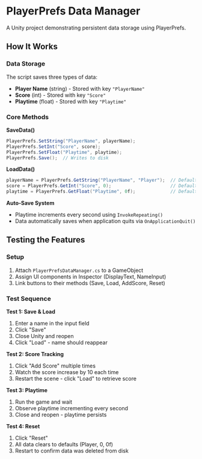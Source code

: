 # PlayerPrefs Data Manager

A Unity project demonstrating persistent data storage using PlayerPrefs.

## How It Works

### Data Storage
The script saves three types of data:
- **Player Name** (string) - Stored with key `"PlayerName"`
- **Score** (int) - Stored with key `"Score"`
- **Playtime** (float) - Stored with key `"Playtime"`

### Core Methods

**SaveData()**
```csharp
PlayerPrefs.SetString("PlayerName", playerName);
PlayerPrefs.SetInt("Score", score);
PlayerPrefs.SetFloat("Playtime", playtime);
PlayerPrefs.Save();  // Writes to disk
```

**LoadData()**
```csharp
playerName = PlayerPrefs.GetString("PlayerName", "Player");  // Default: "Player"
score = PlayerPrefs.GetInt("Score", 0);                      // Default: 0
playtime = PlayerPrefs.GetFloat("Playtime", 0f);             // Default: 0f
```

**Auto-Save System**
- Playtime increments every second using `InvokeRepeating()`
- Data automatically saves when application quits via `OnApplicationQuit()`

## Testing the Features

### Setup
1. Attach `PlayerPrefsDataManager.cs` to a GameObject
2. Assign UI components in Inspector (DisplayText, NameInput)
3. Link buttons to their methods (Save, Load, AddScore, Reset)

### Test Sequence

**Test 1: Save & Load**
1. Enter a name in the input field
2. Click "Save"
3. Close Unity and reopen
4. Click "Load" - name should reappear

**Test 2: Score Tracking**
1. Click "Add Score" multiple times
2. Watch the score increase by 10 each time
3. Restart the scene - click "Load" to retrieve score

**Test 3: Playtime**
1. Run the game and wait
2. Observe playtime incrementing every second
3. Close and reopen - playtime persists

**Test 4: Reset**
1. Click "Reset"
2. All data clears to defaults (Player, 0, 0f)
3. Restart to confirm data was deleted from disk
